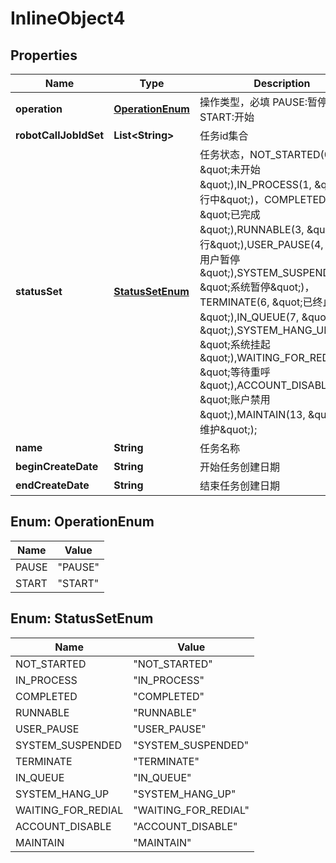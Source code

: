 

# InlineObject4

## Properties

Name | Type | Description | Notes
------------ | ------------- | ------------- | -------------
**operation** | [**OperationEnum**](#OperationEnum) | 操作类型，必填 PAUSE:暂停 START:开始 | 
**robotCallJobIdSet** | **List&lt;String&gt;** | 任务id集合 |  [optional]
**statusSet** | [**StatusSetEnum**](#StatusSetEnum) | 任务状态，NOT_STARTED(0, \&quot;未开始\&quot;),IN_PROCESS(1, \&quot;进行中\&quot;)，COMPLETED(2, \&quot;已完成\&quot;),RUNNABLE(3, \&quot;可运行\&quot;),USER_PAUSE(4, \&quot;用户暂停\&quot;),SYSTEM_SUSPENDED(5, \&quot;系统暂停\&quot;)，TERMINATE(6, \&quot;已终止\&quot;),IN_QUEUE(7, \&quot;排队中\&quot;),SYSTEM_HANG_UP(10, \&quot;系统挂起\&quot;),WAITING_FOR_REDIAL(11, \&quot;等待重呼\&quot;),ACCOUNT_DISABLE(12, \&quot;账户禁用\&quot;),MAINTAIN(13, \&quot;系统维护\&quot;); |  [optional]
**name** | **String** | 任务名称 |  [optional]
**beginCreateDate** | **String** | 开始任务创建日期 |  [optional]
**endCreateDate** | **String** | 结束任务创建日期 |  [optional]



## Enum: OperationEnum

Name | Value
---- | -----
PAUSE | &quot;PAUSE&quot;
START | &quot;START&quot;



## Enum: StatusSetEnum

Name | Value
---- | -----
NOT_STARTED | &quot;NOT_STARTED&quot;
IN_PROCESS | &quot;IN_PROCESS&quot;
COMPLETED | &quot;COMPLETED&quot;
RUNNABLE | &quot;RUNNABLE&quot;
USER_PAUSE | &quot;USER_PAUSE&quot;
SYSTEM_SUSPENDED | &quot;SYSTEM_SUSPENDED&quot;
TERMINATE | &quot;TERMINATE&quot;
IN_QUEUE | &quot;IN_QUEUE&quot;
SYSTEM_HANG_UP | &quot;SYSTEM_HANG_UP&quot;
WAITING_FOR_REDIAL | &quot;WAITING_FOR_REDIAL&quot;
ACCOUNT_DISABLE | &quot;ACCOUNT_DISABLE&quot;
MAINTAIN | &quot;MAINTAIN&quot;




